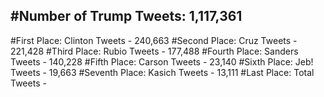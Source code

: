 #Number of Trump Tweets: 1,117,361
---
#First Place: Clinton Tweets - 240,663
#Second Place: Cruz Tweets - 221,428
#Third Place: Rubio Tweets - 177,488
#Fourth Place: Sanders Tweets - 140,228
#Fifth Place: Carson Tweets - 23,140
#Sixth Place: Jeb! Tweets - 19,663
#Seventh Place: Kasich Tweets - 13,111
#Last Place: Total Tweets -  
